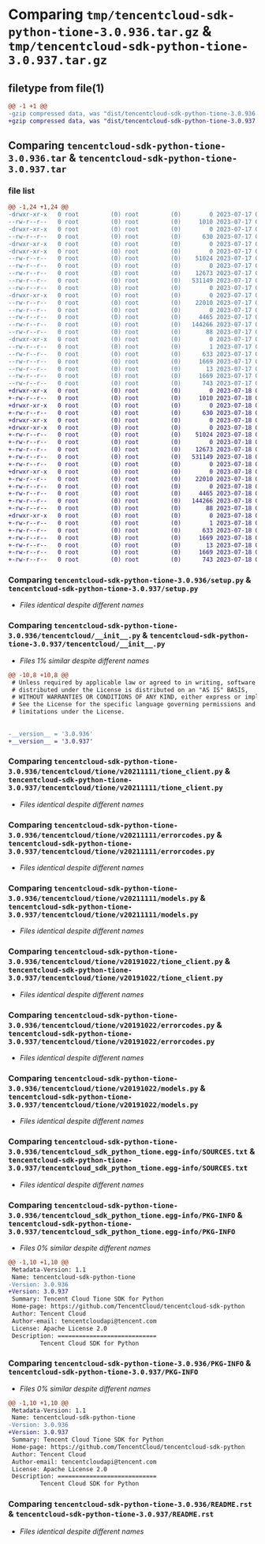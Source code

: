 # Comparing `tmp/tencentcloud-sdk-python-tione-3.0.936.tar.gz` & `tmp/tencentcloud-sdk-python-tione-3.0.937.tar.gz`

## filetype from file(1)

```diff
@@ -1 +1 @@
-gzip compressed data, was "dist/tencentcloud-sdk-python-tione-3.0.936.tar", last modified: Mon Jul 17 00:37:43 2023, max compression
+gzip compressed data, was "dist/tencentcloud-sdk-python-tione-3.0.937.tar", last modified: Tue Jul 18 00:33:15 2023, max compression
```

## Comparing `tencentcloud-sdk-python-tione-3.0.936.tar` & `tencentcloud-sdk-python-tione-3.0.937.tar`

### file list

```diff
@@ -1,24 +1,24 @@
-drwxr-xr-x   0 root         (0) root         (0)        0 2023-07-17 00:37:43.000000 tencentcloud-sdk-python-tione-3.0.936/
--rw-r--r--   0 root         (0) root         (0)     1010 2023-07-17 00:37:43.000000 tencentcloud-sdk-python-tione-3.0.936/setup.py
-drwxr-xr-x   0 root         (0) root         (0)        0 2023-07-17 00:37:43.000000 tencentcloud-sdk-python-tione-3.0.936/tencentcloud/
--rw-r--r--   0 root         (0) root         (0)      630 2023-07-17 00:37:43.000000 tencentcloud-sdk-python-tione-3.0.936/tencentcloud/__init__.py
-drwxr-xr-x   0 root         (0) root         (0)        0 2023-07-17 00:37:43.000000 tencentcloud-sdk-python-tione-3.0.936/tencentcloud/tione/
-drwxr-xr-x   0 root         (0) root         (0)        0 2023-07-17 00:37:43.000000 tencentcloud-sdk-python-tione-3.0.936/tencentcloud/tione/v20211111/
--rw-r--r--   0 root         (0) root         (0)    51024 2023-07-17 00:37:43.000000 tencentcloud-sdk-python-tione-3.0.936/tencentcloud/tione/v20211111/tione_client.py
--rw-r--r--   0 root         (0) root         (0)        0 2023-07-17 00:37:43.000000 tencentcloud-sdk-python-tione-3.0.936/tencentcloud/tione/v20211111/__init__.py
--rw-r--r--   0 root         (0) root         (0)    12673 2023-07-17 00:37:43.000000 tencentcloud-sdk-python-tione-3.0.936/tencentcloud/tione/v20211111/errorcodes.py
--rw-r--r--   0 root         (0) root         (0)   531149 2023-07-17 00:37:43.000000 tencentcloud-sdk-python-tione-3.0.936/tencentcloud/tione/v20211111/models.py
--rw-r--r--   0 root         (0) root         (0)        0 2023-07-17 00:37:43.000000 tencentcloud-sdk-python-tione-3.0.936/tencentcloud/tione/__init__.py
-drwxr-xr-x   0 root         (0) root         (0)        0 2023-07-17 00:37:43.000000 tencentcloud-sdk-python-tione-3.0.936/tencentcloud/tione/v20191022/
--rw-r--r--   0 root         (0) root         (0)    22010 2023-07-17 00:37:43.000000 tencentcloud-sdk-python-tione-3.0.936/tencentcloud/tione/v20191022/tione_client.py
--rw-r--r--   0 root         (0) root         (0)        0 2023-07-17 00:37:43.000000 tencentcloud-sdk-python-tione-3.0.936/tencentcloud/tione/v20191022/__init__.py
--rw-r--r--   0 root         (0) root         (0)     4465 2023-07-17 00:37:43.000000 tencentcloud-sdk-python-tione-3.0.936/tencentcloud/tione/v20191022/errorcodes.py
--rw-r--r--   0 root         (0) root         (0)   144266 2023-07-17 00:37:43.000000 tencentcloud-sdk-python-tione-3.0.936/tencentcloud/tione/v20191022/models.py
--rw-r--r--   0 root         (0) root         (0)       88 2023-07-17 00:37:43.000000 tencentcloud-sdk-python-tione-3.0.936/setup.cfg
-drwxr-xr-x   0 root         (0) root         (0)        0 2023-07-17 00:37:43.000000 tencentcloud-sdk-python-tione-3.0.936/tencentcloud_sdk_python_tione.egg-info/
--rw-r--r--   0 root         (0) root         (0)        1 2023-07-17 00:37:43.000000 tencentcloud-sdk-python-tione-3.0.936/tencentcloud_sdk_python_tione.egg-info/dependency_links.txt
--rw-r--r--   0 root         (0) root         (0)      633 2023-07-17 00:37:43.000000 tencentcloud-sdk-python-tione-3.0.936/tencentcloud_sdk_python_tione.egg-info/SOURCES.txt
--rw-r--r--   0 root         (0) root         (0)     1669 2023-07-17 00:37:43.000000 tencentcloud-sdk-python-tione-3.0.936/tencentcloud_sdk_python_tione.egg-info/PKG-INFO
--rw-r--r--   0 root         (0) root         (0)       13 2023-07-17 00:37:43.000000 tencentcloud-sdk-python-tione-3.0.936/tencentcloud_sdk_python_tione.egg-info/top_level.txt
--rw-r--r--   0 root         (0) root         (0)     1669 2023-07-17 00:37:43.000000 tencentcloud-sdk-python-tione-3.0.936/PKG-INFO
--rw-r--r--   0 root         (0) root         (0)      743 2023-07-17 00:37:43.000000 tencentcloud-sdk-python-tione-3.0.936/README.rst
+drwxr-xr-x   0 root         (0) root         (0)        0 2023-07-18 00:33:15.000000 tencentcloud-sdk-python-tione-3.0.937/
+-rw-r--r--   0 root         (0) root         (0)     1010 2023-07-18 00:33:15.000000 tencentcloud-sdk-python-tione-3.0.937/setup.py
+drwxr-xr-x   0 root         (0) root         (0)        0 2023-07-18 00:33:15.000000 tencentcloud-sdk-python-tione-3.0.937/tencentcloud/
+-rw-r--r--   0 root         (0) root         (0)      630 2023-07-18 00:33:15.000000 tencentcloud-sdk-python-tione-3.0.937/tencentcloud/__init__.py
+drwxr-xr-x   0 root         (0) root         (0)        0 2023-07-18 00:33:15.000000 tencentcloud-sdk-python-tione-3.0.937/tencentcloud/tione/
+drwxr-xr-x   0 root         (0) root         (0)        0 2023-07-18 00:33:15.000000 tencentcloud-sdk-python-tione-3.0.937/tencentcloud/tione/v20211111/
+-rw-r--r--   0 root         (0) root         (0)    51024 2023-07-18 00:33:15.000000 tencentcloud-sdk-python-tione-3.0.937/tencentcloud/tione/v20211111/tione_client.py
+-rw-r--r--   0 root         (0) root         (0)        0 2023-07-18 00:33:15.000000 tencentcloud-sdk-python-tione-3.0.937/tencentcloud/tione/v20211111/__init__.py
+-rw-r--r--   0 root         (0) root         (0)    12673 2023-07-18 00:33:15.000000 tencentcloud-sdk-python-tione-3.0.937/tencentcloud/tione/v20211111/errorcodes.py
+-rw-r--r--   0 root         (0) root         (0)   531149 2023-07-18 00:33:15.000000 tencentcloud-sdk-python-tione-3.0.937/tencentcloud/tione/v20211111/models.py
+-rw-r--r--   0 root         (0) root         (0)        0 2023-07-18 00:33:15.000000 tencentcloud-sdk-python-tione-3.0.937/tencentcloud/tione/__init__.py
+drwxr-xr-x   0 root         (0) root         (0)        0 2023-07-18 00:33:15.000000 tencentcloud-sdk-python-tione-3.0.937/tencentcloud/tione/v20191022/
+-rw-r--r--   0 root         (0) root         (0)    22010 2023-07-18 00:33:15.000000 tencentcloud-sdk-python-tione-3.0.937/tencentcloud/tione/v20191022/tione_client.py
+-rw-r--r--   0 root         (0) root         (0)        0 2023-07-18 00:33:15.000000 tencentcloud-sdk-python-tione-3.0.937/tencentcloud/tione/v20191022/__init__.py
+-rw-r--r--   0 root         (0) root         (0)     4465 2023-07-18 00:33:15.000000 tencentcloud-sdk-python-tione-3.0.937/tencentcloud/tione/v20191022/errorcodes.py
+-rw-r--r--   0 root         (0) root         (0)   144266 2023-07-18 00:33:15.000000 tencentcloud-sdk-python-tione-3.0.937/tencentcloud/tione/v20191022/models.py
+-rw-r--r--   0 root         (0) root         (0)       88 2023-07-18 00:33:15.000000 tencentcloud-sdk-python-tione-3.0.937/setup.cfg
+drwxr-xr-x   0 root         (0) root         (0)        0 2023-07-18 00:33:15.000000 tencentcloud-sdk-python-tione-3.0.937/tencentcloud_sdk_python_tione.egg-info/
+-rw-r--r--   0 root         (0) root         (0)        1 2023-07-18 00:33:15.000000 tencentcloud-sdk-python-tione-3.0.937/tencentcloud_sdk_python_tione.egg-info/dependency_links.txt
+-rw-r--r--   0 root         (0) root         (0)      633 2023-07-18 00:33:15.000000 tencentcloud-sdk-python-tione-3.0.937/tencentcloud_sdk_python_tione.egg-info/SOURCES.txt
+-rw-r--r--   0 root         (0) root         (0)     1669 2023-07-18 00:33:15.000000 tencentcloud-sdk-python-tione-3.0.937/tencentcloud_sdk_python_tione.egg-info/PKG-INFO
+-rw-r--r--   0 root         (0) root         (0)       13 2023-07-18 00:33:15.000000 tencentcloud-sdk-python-tione-3.0.937/tencentcloud_sdk_python_tione.egg-info/top_level.txt
+-rw-r--r--   0 root         (0) root         (0)     1669 2023-07-18 00:33:15.000000 tencentcloud-sdk-python-tione-3.0.937/PKG-INFO
+-rw-r--r--   0 root         (0) root         (0)      743 2023-07-18 00:33:15.000000 tencentcloud-sdk-python-tione-3.0.937/README.rst
```

### Comparing `tencentcloud-sdk-python-tione-3.0.936/setup.py` & `tencentcloud-sdk-python-tione-3.0.937/setup.py`

 * *Files identical despite different names*

### Comparing `tencentcloud-sdk-python-tione-3.0.936/tencentcloud/__init__.py` & `tencentcloud-sdk-python-tione-3.0.937/tencentcloud/__init__.py`

 * *Files 1% similar despite different names*

```diff
@@ -10,8 +10,8 @@
 # Unless required by applicable law or agreed to in writing, software
 # distributed under the License is distributed on an "AS IS" BASIS,
 # WITHOUT WARRANTIES OR CONDITIONS OF ANY KIND, either express or implied.
 # See the License for the specific language governing permissions and
 # limitations under the License.
 
 
-__version__ = '3.0.936'
+__version__ = '3.0.937'
```

### Comparing `tencentcloud-sdk-python-tione-3.0.936/tencentcloud/tione/v20211111/tione_client.py` & `tencentcloud-sdk-python-tione-3.0.937/tencentcloud/tione/v20211111/tione_client.py`

 * *Files identical despite different names*

### Comparing `tencentcloud-sdk-python-tione-3.0.936/tencentcloud/tione/v20211111/errorcodes.py` & `tencentcloud-sdk-python-tione-3.0.937/tencentcloud/tione/v20211111/errorcodes.py`

 * *Files identical despite different names*

### Comparing `tencentcloud-sdk-python-tione-3.0.936/tencentcloud/tione/v20211111/models.py` & `tencentcloud-sdk-python-tione-3.0.937/tencentcloud/tione/v20211111/models.py`

 * *Files identical despite different names*

### Comparing `tencentcloud-sdk-python-tione-3.0.936/tencentcloud/tione/v20191022/tione_client.py` & `tencentcloud-sdk-python-tione-3.0.937/tencentcloud/tione/v20191022/tione_client.py`

 * *Files identical despite different names*

### Comparing `tencentcloud-sdk-python-tione-3.0.936/tencentcloud/tione/v20191022/errorcodes.py` & `tencentcloud-sdk-python-tione-3.0.937/tencentcloud/tione/v20191022/errorcodes.py`

 * *Files identical despite different names*

### Comparing `tencentcloud-sdk-python-tione-3.0.936/tencentcloud/tione/v20191022/models.py` & `tencentcloud-sdk-python-tione-3.0.937/tencentcloud/tione/v20191022/models.py`

 * *Files identical despite different names*

### Comparing `tencentcloud-sdk-python-tione-3.0.936/tencentcloud_sdk_python_tione.egg-info/SOURCES.txt` & `tencentcloud-sdk-python-tione-3.0.937/tencentcloud_sdk_python_tione.egg-info/SOURCES.txt`

 * *Files identical despite different names*

### Comparing `tencentcloud-sdk-python-tione-3.0.936/tencentcloud_sdk_python_tione.egg-info/PKG-INFO` & `tencentcloud-sdk-python-tione-3.0.937/tencentcloud_sdk_python_tione.egg-info/PKG-INFO`

 * *Files 0% similar despite different names*

```diff
@@ -1,10 +1,10 @@
 Metadata-Version: 1.1
 Name: tencentcloud-sdk-python-tione
-Version: 3.0.936
+Version: 3.0.937
 Summary: Tencent Cloud Tione SDK for Python
 Home-page: https://github.com/TencentCloud/tencentcloud-sdk-python
 Author: Tencent Cloud
 Author-email: tencentcloudapi@tencent.com
 License: Apache License 2.0
 Description: ============================
         Tencent Cloud SDK for Python
```

### Comparing `tencentcloud-sdk-python-tione-3.0.936/PKG-INFO` & `tencentcloud-sdk-python-tione-3.0.937/PKG-INFO`

 * *Files 0% similar despite different names*

```diff
@@ -1,10 +1,10 @@
 Metadata-Version: 1.1
 Name: tencentcloud-sdk-python-tione
-Version: 3.0.936
+Version: 3.0.937
 Summary: Tencent Cloud Tione SDK for Python
 Home-page: https://github.com/TencentCloud/tencentcloud-sdk-python
 Author: Tencent Cloud
 Author-email: tencentcloudapi@tencent.com
 License: Apache License 2.0
 Description: ============================
         Tencent Cloud SDK for Python
```

### Comparing `tencentcloud-sdk-python-tione-3.0.936/README.rst` & `tencentcloud-sdk-python-tione-3.0.937/README.rst`

 * *Files identical despite different names*

